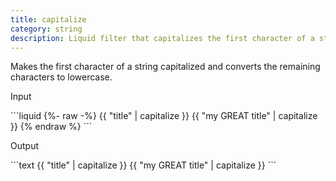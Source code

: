 ```yaml
---
title: capitalize
category: string
description: Liquid filter that capitalizes the first character of a string and downcases the remaining characters.
---
```


Makes the first character of a string capitalized and converts the remaining characters to lowercase.

<p class="code-label">Input</p>
```liquid
{%- raw -%}
{{ "title" | capitalize }}
{{ "my GREAT title" | capitalize }}
{% endraw %}
```

<p class="code-label">Output</p>
```text
{{ "title" | capitalize }}
{{ "my GREAT title" | capitalize }}
```
